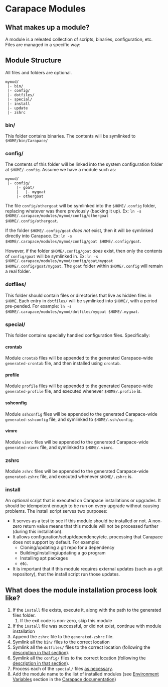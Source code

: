 Carapace Modules
================

What makes up a module?
-----------------------

A module is a releated collection of scripts, binaries, configuration, etc.  Files are managed in a specific way:

Module Structure
----------------

All files and folders are optional.

```
mymod/
 |- bin/
 |- config/
 |- dotfiles/
 |- special/
 |- install
 |- update
 |- zshrc
```

### bin/

This folder contains binaries.  The contents will be symlinked to `$HOME/bin/Carapace/`

### config/

The contents of this folder will be linked into the system configuration folder at `$HOME/.config`.  Assume we have a module such as:

```
mymod/
 |- config/
     |- goat/
     |   |- mygoat
     |- othergoat
```

The file `config/othergoat` will be symlinked into the `$HOME/.config` folder, replacing whatever was there previously (backing it up).  Ex: `ln -s $HOME/.carapace/modules/mymod/config/othergoat $HOME/.config/othergoat`.

If the folder `$HOME/.config/goat` *does not* exist, then it will be symlinked directly into Carapace.  Ex: `ln -s $HOME/.carapace/modules/mymod/config/goat $HOME/.config/goat`.

However, if the folder `$HOME/.config/goat` *does* exist, then only the contents of `config/goat` will be symlinked in.  Ex: `ln -s $HOME/.carapace/modules/mymod/config/goat/mygoat $HOME/.config/goat/mygoat`.  The `goat` folder within `$HOME/.config` will remain a real folder.

### dotfiles/

This folder should contain files or directories that live as hidden files in `$HOME`.  Each entry in `dotfiles/` will be symlinked into `$HOME/`, with a period pre-pended.  For example: `ln -s $HOME/.carapace/modules/mymod/dotfiles/mygoat $HOME/.mygoat`.

### special/

This folder contains specially handled configuration files.  Specifically:

#### crontab

Module `crontab` files will be appended to the generated Carapace-wide `generated-crontab` file, and then installed using `crontab`.

#### profile

Module `profile` files will be appended to the generated Carapace-wide `generated-profile` file, and executed whenever `$HOME/.profile` is.

#### sshconfig

Module `sshconfig` files will be appended to the generated Carapace-wide `generated-sshconfig` file, and symlinked to `$HOME/.ssh/config`.

#### vimrc

Module `vimrc` files will be appended to the generated Carapace-wide `generated-vimrc` file, and symlinked to `$HOME/.vimrc`.

### zshrc

Module `zshrc` files will be appended to the generated Carapace-wide `generated-zshrc` file, and executed whenever `$HOME/.zshrc` is.

### install

An optional script that is executed on Carapace installations or upgrades.  It should be idempotent enough to be run on every upgrade without causing problems.  The install script serves two purposes:

- It serves as a test to see if this module should be installed or not.  A non-zero return value means that this module will not be processed further (during this installation).
- It allows configuration/setup/dependency/etc. processing that Carapace does not support by default.  For example:
    - Cloning/updating a git repo for a dependency
    - Building/installing/updating a go program
    - Installing apt packages
    - etc.
- It is important that if this module requires external updates (such as a git repository), that the install script run those updates.

What does the module installation process look like?
----------------------------------------------------

1. If the `install` file exists, execute it, along with the path to the generated files folder.
    1. If the exit code is non-zero, skip this module
2. If the `install` file was successful, or did not exist, continue with module installation
3. Append the `zshrc` file to the `generated-zshrc` file.
4. Symlink all the `bin/` files to the correct location
5. Symlink all the `dotfiles/` files to the correct location (following the [description in that section](#dotfiles)).
6. Symlink all the `config/` files to the correct location (following the [description in that section](#config)).
7. Process each of the `special/` files [as necessary](#special).
8. Add the module name to the list of installed modules (see [Environment Variables](Carapace.md#Environment-Variables) section in the [Carapace documentation](Carapace.md))
